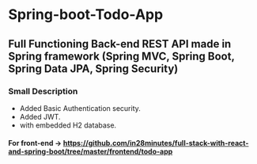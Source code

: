 # Spring-boot-Todo-App
## Full Functioning Back-end REST API made in Spring framework (Spring MVC, Spring Boot, Spring Data JPA, Spring Security)
### Small Description
* Added Basic Authentication security.
* Added JWT.
* with embedded H2 database.

#### For front-end -> https://github.com/in28minutes/full-stack-with-react-and-spring-boot/tree/master/frontend/todo-app
